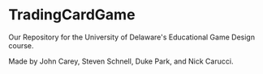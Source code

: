 TradingCardGame
===============
Our Repository for the University of Delaware's Educational Game Design course.
 
Made by John Carey, Steven Schnell, Duke Park, and Nick Carucci. 
